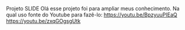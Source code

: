 Projeto SLIDE
Olá esse projeto foi para ampliar meus conhecimento.
Na qual uso fonte do Youtube para fazê-lo:
https://youtu.be/BpzyuuPIEaQ
https://youtu.be/zxqGOgsgUtk
